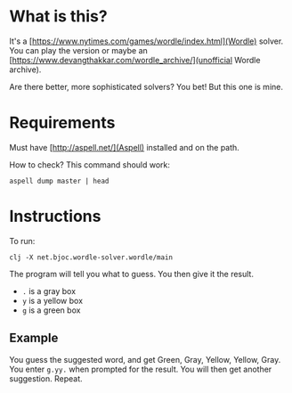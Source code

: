 # What is this?

It's a [https://www.nytimes.com/games/wordle/index.html](Wordle) solver. You can
play the []("official") version or maybe an
[https://www.devangthakkar.com/wordle_archive/](unofficial Wordle archive).

Are there better, more sophisticated solvers? You bet! But this one is mine.

# Requirements

Must have [http://aspell.net/](Aspell) installed and on the path.

How to check? This command should work:

```
aspell dump master | head
```

# Instructions

To run:

```
clj -X net.bjoc.wordle-solver.wordle/main
```

The program will tell you what to guess. You then give it the result.

* `.` is a gray box
* `y` is a yellow box
* `g` is a green box

## Example
You guess the suggested word, and get Green, Gray, Yellow, Yellow,
Gray. You enter `g.yy.` when prompted for the result. You will then get another
suggestion. Repeat.
